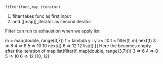 `filter(func,map_iterator)`
1. filter takes func as first input
1. and [[map]]_iterator as second iterator

Filter can run to exhaustion when we apply list

m = map(double, range(3,7))
f = lambda y : y >= 10
t = filter(f, m)
next(t)
3 => 6
4 => 8
5 => 10
10
next(t)
6 => 12
12
list(t)
[]
Here the becomes empty after the iteration of map
list(filter(f, map(double, range(3,7)))) 
3 => 6
4 => 8
5 => 10
6 => 12
[10, 12]
